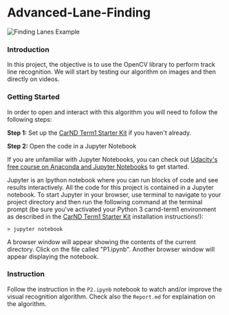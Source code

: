 [image1]: project_video.gif "Trained Agent"


# **Advanced-Lane-Finding** 

![Finding Lanes Example][image1] 

### Introduction
In this project, the objective is to use the OpenCV library to perform track line recognition. We will start by testing our algorithm on images and then directly on videos.

### Getting Started

In order to open and interact with this algorithm you will need to follow the following steps:

**Step 1:** Set up the [CarND Term1 Starter Kit](https://github.com/udacity/CarND-Term1-Starter-Kit/blob/master/README.md) if you haven't already.

**Step 2:** Open the code in a Jupyter Notebook

If you are unfamiliar with Jupyter Notebooks, you can check out [Udacity's free course on Anaconda and Jupyter Notebooks](https://classroom.udacity.com/courses/ud1111) to get started.

Jupyter is an Ipython notebook where you can run blocks of code and see results interactively.  All the code for this project is contained in a Jupyter notebook. To start Jupyter in your browser, use terminal to navigate to your project directory and then run the following command at the terminal prompt (be sure you've activated your Python 3 carnd-term1 environment as described in the [CarND Term1 Starter Kit](https://github.com/udacity/CarND-Term1-Starter-Kit/blob/master/README.md) installation instructions!):

`> jupyter notebook`

A browser window will appear showing the contents of the current directory.  Click on the file called "P1.ipynb".  Another browser window will appear displaying the notebook.  

### Instruction
Follow the instruction in the `P2.ipynb` notebook to watch and/or improve the visual recognition algorithm. 
Check also the `Report.md` for explaination on the algorithm.






